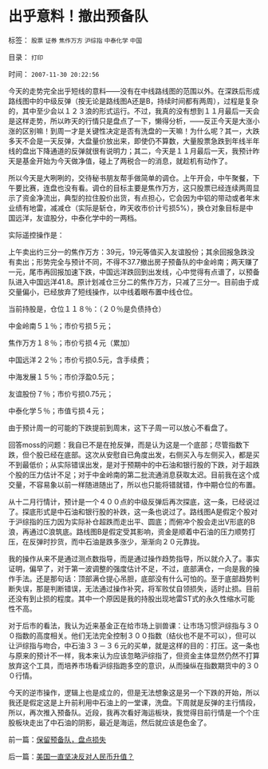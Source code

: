 # 出乎意料！撤出预备队

标签： `股票` `证券` `焦作万方` `沪综指` `中泰化学` `中国` 

目录： `打印`

时间： `2007-11-30 20:22:56`

今天的走势完全出乎短线的意料——没有在中线路线图的范围以外。在深跌后形成路线图中的中级反弹（按无论是路线图A还是B，持续时间都有两周），过程是复杂的，其中至少会以１２３浪的形式运行。不过，我真的没有想到１１月最后一天会是这样走势，所以昨天的行情只是盘点了一下，懒得分析，——反正今天是大涨小涨的区别嘛！到周一才是关键性决定是否有洗盘的一天嘛！为什么呢？其一，大跌多天不会是一天反弹，大盘量价放出来，即使仍不算数，大量股票急跌到年线半年线的盘出下降通道的反弹就很有说明力；其二，今天是１１月最后一天，我预计昨天是基金开始为今天做净值，碰上了两税合一的消息，就趁机有动作了。

所以今天是大咧咧的，交待秘书朋友帮手做简单的调仓。上午开会，中午聚餐，下午要比赛，连盘也没有看。调仓的目标主要是焦作万方，这只股票已经连续两周显示了资金净流出，典型的拉住股价出货，有点担心，它会因为中铝的带动或者年末业绩有地雷，减减仓（实际是斩仓，昨天收市价计亏损5%），换仓对象目标是中国远洋，友谊股分，中泰化学中的一两档。

实际遥控操作是：

上午卖出约三分一的焦作万方：39元，19元等值买入友谊股份；其余回报急跌没有卖出；形势完全与预计不同，不得不37.7撤出房子预备队的中金岭南；两天赚了一元，尾市再回报加速下跌，中国远洋跌回到出发线，心中觉得有点谱了，以预备队进入中国远洋41.8。原计划减仓三分二的焦作万方，只减了三分一。目前由于成交量偏小，已经放弃了短线操作，以中线着眼布置中线仓位。

当前持股是，仓位１１８％：（２０％是负债持仓）

中金岭南５１％；市价亏损５元；

焦作万方１８％；市价亏损４元（累加）

中国远洋２２％；市价亏损0.5元，含手续费；

中海发展１５％；市价浮盈0.5元；

友谊股份７％；市价亏损0.75元；

中泰化学５％；市值亏损４元；

由于预计周一的可能的下跌提前到周末，这下子周一可以放心不看盘了。

回答moss的问题：我自已不是在抢反弹，而是认为这是一个底部；尽管指数下跌，但个股已经在底部。这次从安慰自已角度出发，右侧买入与左侧买入，都是买不到最低价；从实际错误出发，是对于预期中的中石油和银行股的下跌，对于超跌个股的压力估计不足；对于中金岭南的第二批流通消息获取太迟。目前我在这个成交量，不容易象以前一样随进随出了，所以也只能将错就错，作中期仓位的布置。

从十二月行情计，预计是一个４００点的中级反弹后再次探底，这一条，已经说过了。探底形式是中石油和银行股的补跌，这一条也说过了。路线图A是假定个股对于沪综指的压力因为实际补仓超跌而走出平、圆底；而俯冲个股会走出V形底的B浪，再通过C浪筑底。路线图B是假定受其影响，资金是顺着中石油的压力顺势打压，在反弹时抄货，而中石油是跌多涨少，渐渐向２０元靠拢。

我的操作从来不是通过测点数指导，而是通过操作趋势指导，所以就介入了。事实证明，偏早了，对于第一波调整的强度估计不足，不过，底部满仓，一向是我的操作手法。还是那句话：顶部满仓提心吊胆，底部没有什么可怕的。至于底部趋势判断失误，那是判断错误，无法通过操作补究，将军败仗自领损失，适时止损。目前还没有到止损的程度。其中一个原因是我的持股出现地雷ST式的永久性缩水可能性不高。

对于后市的看法，我认为近来基金正在给市场上驯兽课：让市场习惯沪综指与３００指数的高度相关。他们无法完全控制３００指数（结伙也不是不可以），但可以让沪综指与吻合，中石油３３－３６元的买单，就是这样的目的：打压。这一条也与原来的预计不一样，我本来认为应该忽略沪综指了，但资金主体显然仍然不打算放弃这个工具，而培养市场看沪综指跑多空的意识，从而操纵在指数期货中的３００行情。

今天的逆市操作，逻辑上也是成立的，但是无法想象这是另一个下跌的开始，所以我还是假定这是上升前利用中石油上的一堂课，洗盘。下周就是反弹的主行情段，所以，再次推入预备队。近段，我再次看好海运板块，我觉得目前行情是一个个庄股板块走出了中石油的阴影，最近是海运，然后就应该是色金了。



前一篇：[保留预备队，盘点损失](../../../2007/11/29/保留预备队，盘点损失.md)

后一篇：[美国一直坚决反对人民币升值？](../../../2007/11/30/美国一直坚决反对人民币升值？.md)